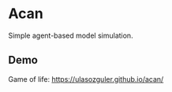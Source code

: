 # Acan

Simple agent-based model simulation.

## Demo

Game of life: https://ulasozguler.github.io/acan/